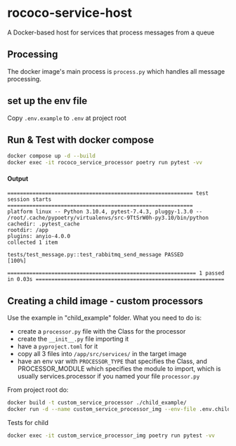 # rococo-service-host
A Docker-based host for services that process messages from a queue

## Processing
The docker image's main process is `process.py` which handles all message processing.

## set up the env file
Copy `.env.example` to `.env` at project root

## Run & Test with docker compose
```bash
docker compose up -d --build
docker exec -it rococo_service_processor poetry run pytest -vv
```
#### Output
```shell
=========================================================== test session starts ===========================================================
platform linux -- Python 3.10.4, pytest-7.4.3, pluggy-1.3.0 -- /root/.cache/pypoetry/virtualenvs/src-9TtSrW0h-py3.10/bin/python
cachedir: .pytest_cache
rootdir: /app
plugins: anyio-4.0.0
collected 1 item                                                                                                                          

tests/test_message.py::test_rabbitmq_send_message PASSED                                                                            [100%]

============================================================ 1 passed in 0.03s ============================================================
```

## Creating a child image - custom processors

Use the example in "child_example" folder. What you need to do is:
- create a `processor.py` file with the Class for the processor
- create the `__init__.py` file importing it
- have a `pyproject.toml` for it
- copy all 3 files into `/app/src/services/` in the target image
- have an env var with `PROCESSOR_TYPE` that specifies the Class, and PROCESSOR_MODULE which specifies the module to import, which is usually services.processor  if you named your file `processor.py`

From project root do:

```bash
docker build -t custom_service_processor ./child_example/
docker run -d --name custom_service_processor_img --env-file .env.child custom_service_processor
```

Tests for child
```bash
docker exec -it custom_service_processor_img poetry run pytest -vv
```